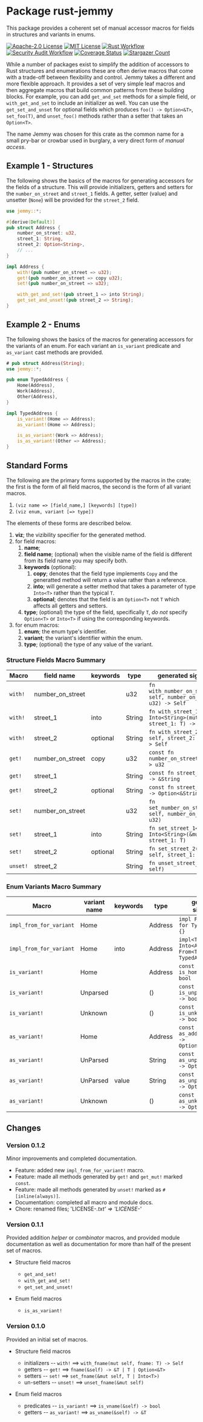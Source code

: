 # Package rust-jemmy

This package provides a coherent set of manual accessor macros for fields in structures and variants in enums.

[![Apache-2.0 License](https://img.shields.io/badge/License-Apache_2.0-blue.svg)](https://opensource.org/licenses/Apache-2.0)
[![MIT License](https://img.shields.io/badge/license-mit-118811.svg)](https://opensource.org/license/mit)
[![Rust Workflow](https://github.com/johnstonskj/rust-jemmy/actions/workflows/rust.yml/badge.svg)](https://github.com/johnstonskj/rust-jemmy/actions/workflows/rust.yml)
[![Security Audit Workflow](https://github.com/johnstonskj/rust-jemmy/actions/workflows/security-audit.yml/badge.svg)](https://github.com/johnstonskj/rust-jemmy/actions/workflows/security-audit.yml)
[![Coverage Status](https://codecov.io/gh/johnstonskj/rust-jemmy/branch/main/graph/badge.svg?token=1HGN6M4KIT)](https://codecov.io/gh/johnstonskj/rust-jemmy)
[![Stargazer Count](https://img.shields.io/github/stars/johnstonskj/rust-jemmy.svg)](https://github.com/johnstonskj/rust-jemmy/stargazers)

While a number of packages exist to simplify the addition of accessors to Rust structures and enumerations
these are often derive macros that come with a trade-off between flexibility and control. Jemmy takes a
different and more flexible approach. It provides a set of very simple leaf macros and then aggregate
macros that build common patterns from these building blocks. For example, you can add `get_and_set`
methods for a simple field, or `with_get_and_set` to include an initializer as well. You can use the
`get_set_and_unset` for optional fields which produces `foo() -> Option<&T>`, `set_foo(T)`, and `unset_foo()`
methods rather than a setter that takes an `Option<T>`.

The name Jemmy was chosen for this crate as the common name for a small pry-bar or crowbar used in burglary,
a very direct form of *manual access*.

## Example 1 - Structures

The following shows the basics of the macros for generating accessors for the fields of a structure. This
will provide initializers, getters and setters for the `number_on_street` and `street_1` fields. A getter,
setter (value) and unsetter (`None`) will be provided for the `street_2` field.

```rust
use jemmy::*;

#[derive(Default)]
pub struct Address {
    number_on_street: u32,
    street_1: String,
    street_2: Option<String>,
    // ...
}

impl Address {
    with!(pub number_on_street => u32);
    get!(pub number_on_street => copy u32);
    set!(pub number_on_street => u32);

    with_get_and_set!(pub street_1 => into String);
    get_set_and_unset!(pub street_2 => String);
}
```

## Example 2 - Enums

The following shows the basics of the macros for generating accessors for the variants of an enum. For
each variant an `is_variant` predicate and `as_variant` cast methods are provided.

```rust
# pub struct Address(String);
use jemmy::*;

pub enum TypedAddress {
    Home(Address),
    Work(Address),
    Other(Address),
}

impl TypedAddress {
    is_variant!(Home => Address);
    as_variant!(Home => Address);

    is_as_variant!(Work => Address);
    is_as_variant!(Other => Address);
}
```

## Standard Forms

The following are the primary forms supported by the macros in the crate; the first is the form of
all field macros, the second is the form of all variant macros.

1. `(viz name => [field_name,] [keywords] [type])`
2. `(viz enum, variant [=> type])`

The elements of these forms are described below.

1. **viz**; the vizibility specifier for the generated method.
2. for field macros:
   1. **name**;
   2. **field name**; (optional) when the visible name of the field is different from its field
      name you may specify both.
   3. **keywords** (optional):
      1. **copy**; denotes that the field type implements `Copy` and the generatted method will
         return a value rather than a reference.
      1. **into**; will generate a setter method that takes a parameter of type `Into<T>` rather
         than the typical `T`.
      2. **optional**; denotes that the field is an `Option<T>` not `T` which affects all getters
         and setters.
   4. **type**; (optional) the type of the field, specifically `T`, *do not* specify `Option<T>` or
      `Into<T>` if using the corresponding keywords.
3. for enum macros:
   1. **enum**; the enum type's identifier.
   2. **variant**; the variant's identifier within the enum.
   3. **type**; (optional) the type of any value of the variant.

### Structure Fields Macro Summary

| Macro    | field name       | keywords | type   | generated signature                                                 |
|----------|------------------|----------|--------|---------------------------------------------------------------------|
| `with!`  | number_on_street |          | u32    | `fn with_number_on_street(mut self, number_on_street: u32) -> Self` |
| `with!`  | street_1         | into     | String | `fn with_street_1<T: Into<String>(mut self, street_1: T) -> Self`   |
| `with!`  | street_2         | optional | String | `fn with_street_2(mut self, street_2: String) -> Self`              |
| `get!`   | number_on_street | copy     | u32    | `const fn number_on_street(&self) -> u32`                           |
| `get!`   | street_1         |          | String | `const fn street_1(&self) -> &String`                               |
| `get!`   | street_2         | optional | String | `const fn street_2(&self) -> Option<&String>`                       |
| `set!`   | number_on_street |          | u32    | `fn set_number_on_street(&mut self, number_on_street: u32)`         |
| `set!`   | street_1         | into     | String | `fn set_street_1<T: Into<String>(&mut self, street_1: T)`           |
| `set!`   | street_2         | optional | String | `fn set_street_2(&mut self, street_1: String)`                      |
| `unset!` | street_2         |          | String | `fn unset_street_2(&mut self)`                                      |

### Enum Variants Macro Summary

| Macro                   | variant name | keywords | type | generated signature                                  |
|-------------------------|--------------|----------|------|------------------------------------------------------|
| `impl_from_for_variant` | Home         |       | Address | `impl From<Address> for TypedAddress {}`             |
| `impl_from_for_variant` | Home         | into  | Address | `impl<T: Into<Address>> From<T> for TypedAddress {}` |
| `is_variant!`           | Home         |       | Address | `const fn is_home(&self) -> bool`                    |
| `is_variant!`           | Unparsed     |       | ()      | `const fn is_unparsed(&self) -> bool`                |
| `is_variant!`           | Unknown      |       | ()      | `const fn is_unknown(&self) -> bool`                 |
| `as_variant!`           | Home         |       | Address | `const fn as_address(&self) -> Option<&Address>`     |
| `as_variant!`           | UnParsed     |       | String  | `const fn as_unparsed(&self) -> Option<&String>`     |
| `as_variant!`           | UnParsed     | value | String  | `const fn as_unparsed(&self) -> Option<String>`      |
| `as_variant!`           | Unknown      |       | ()      | `const fn as_unknown(&self) -> Option<()>`           |

## Changes

### Version 0.1.2

Minor improvements and completed documentation.

* Feature: added new `impl_from_for_variant!` macro.
* Feature: made all methods generated by `get!` and `get_mut!` marked `const`.
* Feature: made all methods generated by `unset!` marked as `#[inline(always)]`.
* Documentation: completed all macro and module docs.
* Chore: renamed files; 'LICENSE-*.txt' => 'LICENSE-*'

### Version 0.1.1

Provided addition *helper* or *combinator* macros, and provided module
documentation as well as documentation for more than half of the present
set of macros.

* Structure field macros
  * `get_and_set!`
  * `with_get_and_set!`
  * `get_set_and_unset!`

* Enum field macros
  * `is_as_variant!`

### Version 0.1.0

Provided an initial set of macros.

* Structure field macros
  * initializers -- `with!` ⟹ `with_fname(mut self, fname: T) -> Self`
  * getters -- `get!` ⟹ `fname(&self) -> &T | T | Option<&T>`
  * setters -- `set!` ⟹ `set_fname(&mut self, T | Into<T>)`
  * un-setters -- `unset!` ⟹ `unset_fname(&mut self)`

* Enum field macros
  * predicates -- `is_variant!` ⟹ `is_vname(&self) -> bool`
  * getters -- `as_variant!` ⟹ `as_vname(&self) -> &T`

